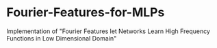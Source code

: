 # Fourier-Features-for-MLPs
Implementation of "Fourier Features let Networks Learn High Frequency Functions in Low Dimensional Domain"

